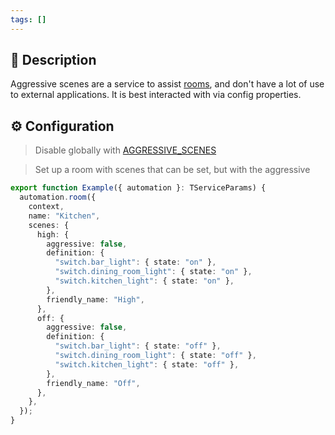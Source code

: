 ```yaml
---
tags: []
---
```

## 📝 Description

Aggressive scenes are a service to assist [rooms](/home-automation/automation/rooms), and don't have a lot of use to external applications. It is best interacted with via config properties.

## ⚙️ Configuration

>
> Disable globally with [AGGRESSIVE_SCENES](/home-automation/automation/config/AGGRESSIVE_SCENES)

> Set up a room with scenes that can be set, but with the aggressive

```typescript
export function Example({ automation }: TServiceParams) {
  automation.room({
    context,
    name: "Kitchen",
    scenes: {
      high: {
        aggressive: false,
        definition: {
          "switch.bar_light": { state: "on" },
          "switch.dining_room_light": { state: "on" },
          "switch.kitchen_light": { state: "on" },
        },
        friendly_name: "High",
      },
      off: {
        aggressive: false,
        definition: {
          "switch.bar_light": { state: "off" },
          "switch.dining_room_light": { state: "off" },
          "switch.kitchen_light": { state: "off" },
        },
        friendly_name: "Off",
      },
    },
  });
}
```
